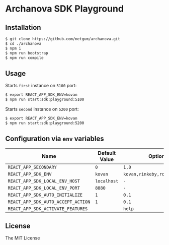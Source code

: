 # Archanova SDK Playground

## Installation

```bash
$ git clone https://github.com/netgum/archanova.git
$ cd ./archanova
$ npm i
$ npm run bootstrap
$ npm run compile
```

## Usage

Starts `first` instance on `5100` port:

```bash
$ export REACT_APP_SDK_ENV=kovan
$ npm run start:sdk:playground:5100
```

Starts `second` instance on `5200` port:

```bash
$ export REACT_APP_SDK_ENV=kovan
$ npm run start:sdk:playground:5200
```

## Configuration via `env` variables

| Name 	| Default Value 	| Options 	|
| --- | ---| ---|
| `REACT_APP_SECONDARY` 	| `0` 	| `1,0` 	|
| `REACT_APP_SDK_ENV` 	| `kovan` 	| `kovan,rinkeby,ropsten,local` 	|
| `REACT_APP_SDK_LOCAL_ENV_HOST` 	| `localhost` 	| `-` |
| `REACT_APP_SDK_LOCAL_ENV_PORT` 	| `8880` 	| `-` |
| `REACT_APP_SDK_AUTO_INITIALIZE` 	| `1` 	| `0,1` |
| `REACT_APP_SDK_AUTO_ACCEPT_ACTION` 	| `1` 	| `0,1` |
| `REACT_APP_SDK_ACTIVATE_FEATURES` 	|  	| `help` |

## License

The MIT License
